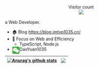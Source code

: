 <p align="center"> 
  Visitor count<br>
  <img src="https://profile-counter.glitch.me/txp1035/count.svg" />
</p>

a Web Developer.

- 🏠 Blog https://blog.imtxp1035.cn/
- 🚀 Focus on Web and Efficiency
  - TypeScript, Node.js
-  <code><img align="left" alt="微信" width="24px" src="https://raw.githubusercontent.com/txp1035/txp1035/master/assets/WeChat.jpg" /></code> DaoYuan1035
 
 
 | <a href="https://github.com/anuraghazra/github-readme-stats"><img align="center" src="https://github-readme-stats.vercel.app/api?username=txp1035&show_icons=true&include_all_commits=true&theme=buefy&hide_border=true" alt="Anurag's github stats" /></a> | <a href="https://github.com/anuraghazra/github-readme-stats"><img align="center" src="https://github-readme-stats.vercel.app/api/top-langs/?username=txp1035&layout=compact&theme=buefy&hide_border=true" /></a> |
| ------------- | ------------- |

